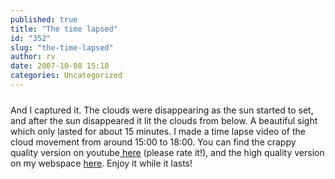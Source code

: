 ```yaml
---
published: true
title: "The time lapsed"
id: "352"
slug: "the-time-lapsed"
author: rv
date: 2007-10-08 15:18
categories: Uncategorized
---
```

<a href="http://bp3.blogger.com/_RIq3e2nKDHo/RwpK9fVG_5I/AAAAAAAAD6o/eckptOBAZ0o/s1600-h/IMG_1766.jpg"><img style="display:block;text-align:center;cursor:pointer;margin:0 auto 10px;" src="http://bp3.blogger.com/_RIq3e2nKDHo/RwpK9fVG_5I/AAAAAAAAD6o/eckptOBAZ0o/s400/IMG_1766.jpg" alt="" border="0" /></a>And I captured it. The clouds were disappearing as the sun started to set, and after the sun disappeared it lit the clouds from below. A beautiful sight which only lasted for about 15 minutes. I made a time lapse video of the cloud movement from around 15:00 to 18:00. You can find the crappy quality version on youtube<a href="http://jp.youtube.com/watch?v=fDSZamAGuR8"> here</a> (please rate it!), and the high quality version on my webspace <a href="http:///2007_10_08_Web.avi">here</a>. Enjoy it while it lasts!